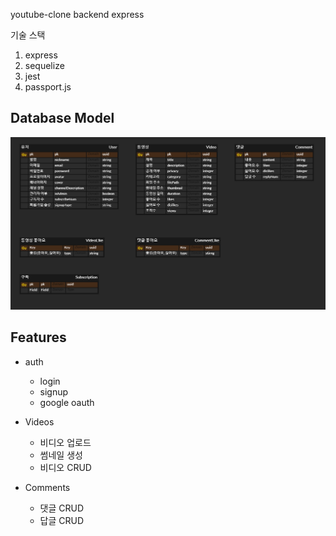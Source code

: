youtube-clone backend express

기술 스택
1. express
2. sequelize
3. jest
4. passport.js


## Database Model

![Screenshot](screenshots/youtube-clone-erd.png)

## Features
- auth
  - login
  - signup
  - google oauth

- Videos
  - 비디오 업로드
  - 썸네일 생성
  - 비디오 CRUD
 
- Comments
  - 댓글 CRUD
  - 답글 CRUD
